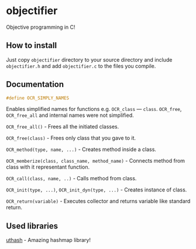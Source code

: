 # objectifier
Objective programming in C!

## How to install
Just copy `objectifier` directory to your source directory and include `objectifier.h` and add `objectifier.c` to the files you compile.

## Documentation
```c
#define OCR_SIMPLY_NAMES
```
Enables simplified names for functions e.g. `OCR_class` — `class`. `OCR_free`, `OCR_free_all` and internal names were not simplified.

`OCR_free_all()` - Frees all the initiated classes.

`OCR_free(class)` - Frees only class that you gave to it.

`OCR_method(type, name, ...)` - Creates method inside a class.

`OCR_memberize(class, class_name, method_name)` - Connects method from class with it representant function.

`OCR_call(class, name, ..)` - Calls method from class.

`OCR_init(type, ...)`, `OCR_init_dyn(type, ...)` - Creates instance of class.

`OCR_return(variable)` - Executes collector and returns variable like standard return.

## Used libraries
[uthash](https://github.com/troydhanson/uthash) - Amazing hashmap library!